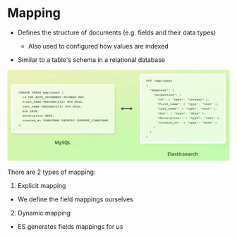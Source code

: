 # Mapping

* Defines the structure of documents (e.g. fields and their data types)
  - Also used to configured how values are indexed

* Similar to a table's schema in a relational database

![Mapping](./images/mapping_1.png "Mapping")

There are 2 types of mapping:

1. Explicit mapping
  - We define the field mappings ourselves

2. Dynamic mapping
  - ES generates fields mappings for us
